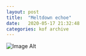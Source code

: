 ```yaml
---
layout:	post
title:	"Meltdown echoe"
date:	2020-05-17 21:32:48
categories:	kof archive
---
```


![Image Alt](https://k0f.github.io/assets/DSC_0086.JPG)